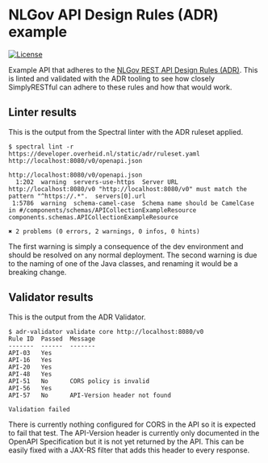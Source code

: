# NLGov API Design Rules (ADR) example
[![License](https://img.shields.io/badge/License-Apache%202.0-blue.svg?style=plastic)](https://opensource.org/licenses/Apache-2.0)

Example API that adheres to the [NLGov REST API Design Rules (ADR)](https://logius-standaarden.github.io/API-Design-Rules/). This is linted and validated with the ADR tooling to see how closely SimplyRESTful can adhere to these rules and how that would work.

## Linter results
This is the output from the Spectral linter with the ADR ruleset applied.

```shell
$ spectral lint -r https://developer.overheid.nl/static/adr/ruleset.yaml http://localhost:8080/v0/openapi.json

http://localhost:8080/v0/openapi.json
  1:202  warning  servers-use-https  Server URL http://localhost:8080/v0 "http://localhost:8080/v0" must match the pattern "^https://.*".  servers[0].url
 1:5786  warning  schema-camel-case  Schema name should be CamelCase in #/components/schemas/APICollectionExampleResource                  components.schemas.APICollectionExampleResource

✖ 2 problems (0 errors, 2 warnings, 0 infos, 0 hints)
```
The first warning is simply a consequence of the dev environment and should be resolved on any normal deployment.
The second warning is due to the naming of one of the Java classes, and renaming it would be a breaking change.

## Validator results
This is the output from the ADR Validator.

```shell
$ adr-validator validate core http://localhost:8080/v0
Rule ID  Passed  Message
-------  ------  -------
API-03   Yes     
API-16   Yes     
API-20   Yes     
API-48   Yes     
API-51   No      CORS policy is invalid
API-56   Yes     
API-57   No      API-Version header not found

Validation failed
```
There is currently nothing configured for CORS in the API so it is expected to fail that test.
The API-Version header is currently only documented in the OpenAPI Specification but it is not yet returned by the API. This can be easily fixed with a JAX-RS filter that adds this header to every response.
